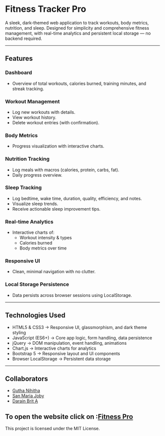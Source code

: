 # Fitness Tracker Pro

A sleek, dark-themed web application to track workouts, body metrics, nutrition, and sleep. Designed for simplicity and comprehensive fitness management, with real-time analytics and persistent local storage — no backend required.

---

## Features

### Dashboard
- Overview of total workouts, calories burned, training minutes, and streak tracking.

### Workout Management
- Log new workouts with details.  
- View workout history.  
- Delete workout entries (with confirmation).  

### Body Metrics
- Progress visualization with interactive charts.  

### Nutrition Tracking
- Log meals with macros (calories, protein, carbs, fat).  
- Daily progress overview.  

### Sleep Tracking
- Log bedtime, wake time, duration, quality, efficiency, and notes.  
- Visualize sleep trends.  
- Receive actionable sleep improvement tips.  

### Real-time Analytics
- Interactive charts of:  
  - Workout intensity & types  
  - Calories burned  
  - Body metrics over time  

### Responsive UI
- Clean, minimal navigation with no clutter.  

### Local Storage Persistence
- Data persists across browser sessions using LocalStorage.  

---

## Technologies Used

- HTML5 & CSS3 → Responsive UI, glassmorphism, and dark theme styling  
- JavaScript (ES6+) → Core app logic, form handling, data persistence  
- jQuery → DOM manipulation, event handling, animations  
- Chart.js → Interactive charts for analytics  
- Bootstrap 5 → Responsive layout and UI components  
- Browser LocalStorage → Persistent data storage  

---
## Collaborators
- [Gutha Nihitha](https://github.com/Nihitha47)
- [San Maria Joby](https://github.com/SanMaria28)
- [Darain Brit A](https://github.com/Darain-Brit-A)

## To open the website click on :[Fitness Pro](https://sanmaria28.github.io/UI-UX_Project_Fitness_Tracker_Dashboard/)

This project is licensed under the MIT License.
